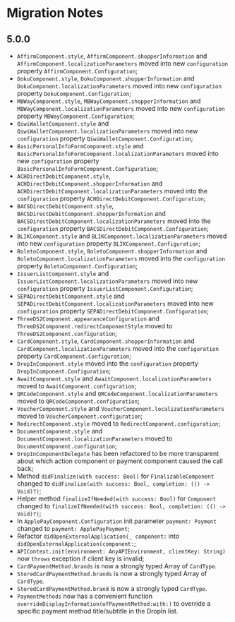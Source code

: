 #  Migration Notes

## 5.0.0

- `AffirmComponent.style`, `AffirmComponent.shopperInformation` and `AffirmComponent.localizationParameters` moved into new `configuration` property `AffirmComponent.Configuration`;
- `DokuComponent.style`, `DokuComponent.shopperInformation` and `DokuComponent.localizationParameters` moved into new `configuration` property `DokuComponent.Configuration`;
- `MBWayComponent.style`, `MBWayComponent.shopperInformation` and `MBWayComponent.localizationParameters` moved into new `configuration` property `MBWayComponent.Configuration`;
- `QiwiWalletComponent.style` and `QiwiWalletComponent.localizationParameters` moved into new `configuration` property `QiwiWalletComponent.Configuration`;
- `BasicPersonalInfoFormComponent.style` and `BasicPersonalInfoFormComponent.localizationParameters` moved into new `configuration` property `BasicPersonalInfoFormComponent.Configuration`;
- `ACHDirectDebitComponent.style`, `ACHDirectDebitComponent.shopperInformation` and `ACHDirectDebitComponent.localizationParameters` moved into the `configuration` property `ACHDirectDebitComponent.Configuration`;
- `BACSDirectDebitComponent.style`, `BACSDirectDebitComponent.shopperInformation` and `BACSDirectDebitComponent.localizationParameters` moved into the `configuration` property `BACSDirectDebitComponent.Configuration`;
- `BLIKComponent.style` and `BLIKComponent.localizationParameters` moved into new `configuration` property `BLIKComponent.Configuration`;
- `BoletoComponent.style`, `BoletoComponent.shopperInformation` and `BoletoComponent.localizationParameters` moved into the `configuration` property `BoletoComponent.Configuration`;
- `IssuerListComponent.style` and `IssuerListComponent.localizationParameters` moved into new `configuration` property `IssuerListComponent.Configuration`;
- `SEPADirectDebitComponent.style` and `SEPADirectDebitComponent.localizationParameters` moved into new `configuration` property `SEPADirectDebitComponent.Configuration`;
- `ThreeDS2Component.appearanceConfiguration` and `ThreeDS2Component.redirectComponentStyle` moved to `ThreeDS2Component.configuration`;
- `CardComponent.style`, `CardComponent.shopperInformation` and `CardComponent.localizationParameters` moved into the `configuration` property `CardComponent.Configuration`;
- `DropInComponent.style` moved into the `configuration` property `DropInComponent.Configuration`;
- `AwaitComponent.style` and `AwaitComponent.localizationParameters` moved to `AwaitComponent.configuration`;
- `QRCodeComponent.style` and `QRCodeComponent.localizationParameters` moved to `QRCodeComponent.configuration`;
- `VoucherComponent.style` and `VoucherComponent.localizationParameters` moved to `VoucherComponent.configuration`;
- `RedirectComponent.style` moved to `RedirectComponent.configuration`;
- `DocumentComponent.style` and `DocumentComponent.localizationParameters` moved to `DocumentComponent.configuration`;
- `DropInComponentDelegate` has been refactored to be more transparent about which action component or payment component caused the call back;
- Method `didFinalize(with success: Bool)` for `FinalizableComponent` changed to `didFinalize(with success: Bool, completion: (() -> Void)?)`;
- Helper method `finalizeIfNeeded(with success: Bool)` for `Component` changed to `finalizeIfNeeded(with success: Bool, completion: (() -> Void)?)`;
- In `ApplePayComponent.Configuration` init parameter `payment: Payment` changed to `payment: ApplePayPayment`;
- Refactor `didOpenExternalApplication(_ component:` into `didOpenExternalApplication(component:`;
- `APIContext.init(environment: AnyAPIEnvironment, clientKey: String)` now `throws` exception if client key is invalid;
- `CardPaymentMethod.brands` is now a strongly typed Array of `CardType`.
- `StoredCardPaymentMethod.brands` is now a strongly typed Array of `CardType`.
- `StoredCardPaymentMethod.brand` is now a strongly typed `CardType`. 
- `PaymentMethods` now has a convenient function `overrideDisplayInformation(ofPaymentMethod:with:)` to override a specific payment method title/subtitle in the DropIn list.
